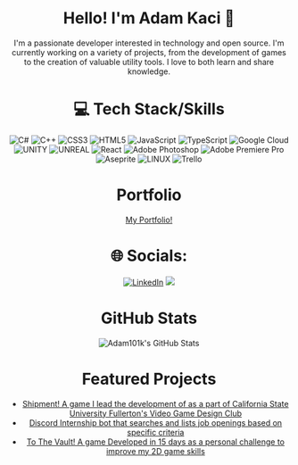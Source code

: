 <div align="center">
  <h1>Hello! I'm Adam Kaci 👋</h1>
</div>

<div align="center">
  I'm a passionate developer interested in technology and open source. I'm currently working on a variety of projects, from the development of games to the creation of valuable utility tools. I love to both learn and share knowledge.
</div>

<div align="center">
  <h1>💻 Tech Stack/Skills</h1>
</div>

<div align = "center">
  
  ![C#](https://img.shields.io/badge/c%23-%23239120.svg?style=for-the-badge&logo=c-sharp&logoColor=white) ![C++](https://img.shields.io/badge/c++-%2300599C.svg?style=for-the-badge&logo=c%2B%2B&logoColor=white) ![CSS3](https://img.shields.io/badge/css3-%231572B6.svg?style=for-the-badge&logo=css3&logoColor=white) ![HTML5](https://img.shields.io/badge/html5-%23E34F26.svg?style=for-the-badge&logo=html5&logoColor=white) ![JavaScript](https://img.shields.io/badge/javascript-%23323330.svg?style=for-the-badge&logo=javascript&logoColor=%23F7DF1E) ![TypeScript](https://img.shields.io/badge/typescript-%23007ACC.svg?style=for-the-badge&logo=typescript&logoColor=white) ![Google Cloud](https://img.shields.io/badge/Google%20Cloud-%234285F4.svg?style=for-the-badge&logo=google-cloud&logoColor=white) ![UNITY](https://img.shields.io/badge/Unity-%2320232a.svg?style=for-the-badge&logo=unity&logoColor=white) ![UNREAL](https://img.shields.io/badge/unreal-%2320232a.svg?style=for-the-badge&logo=unreal-engine&logoColor=white) ![React](https://img.shields.io/badge/react-%2320232a.svg?style=for-the-badge&logo=react&logoColor=%2361DAFB) ![Adobe Photoshop](https://img.shields.io/badge/adobephotoshop-%2331A8FF.svg?style=for-the-badge&logo=adobephotoshop&logoColor=white) ![Adobe Premiere Pro](https://img.shields.io/badge/Adobe%20Premiere%20Pro-9999FF.svg?style=for-the-badge&logo=Adobe%20Premiere%20Pro&logoColor=white) ![Aseprite](https://img.shields.io/badge/Aseprite-FFFFFF?style=for-the-badge&logo=Aseprite&logoColor=#7D929E) ![LINUX](https://img.shields.io/badge/Linux-FCC624?style=for-the-badge&logo=linux&logoColor=black) ![Trello](https://img.shields.io/badge/Trello-%23026AA7.svg?style=for-the-badge&logo=Trello&logoColor=white)
</div>

<div align="center">
  <h1>Portfolio</h1>
</div>

<div align = "center">
  <a href = "https://adamkaciportfolio.myportfolio.com/work"> My Portfolio!</a>
<div align="center">
  <h1>🌐 Socials:</h1>
</div>

<div align = "center">
  
  [![LinkedIn](https://img.shields.io/badge/-LinkedIn-0077B5?style=flat&logo=linkedin&logoColor=white)](https://www.linkedin.com/in/adam-kaci-70694a24b/)
  [![](https://visitcount.itsvg.in/api?id=Adam101k&icon=0&color=0)](https://visitcount.itsvg.in)  
</div>

<div align="center">
  <h1>GitHub Stats</h1>
</div>

<div align = "center">
  
![Adam101k's GitHub Stats](https://github-readme-stats.vercel.app/api?username=Adam101k&show_icons=true&count_private=true)
</div>

<div align="center">
  <h1>Featured Projects</h1>
</div>

- [Shipment! A game I lead the development of as a part of California State University Fullerton's Video Game Design Club](https://github.com/Adam101k/Unity-Shipment)
- [Discord Internship bot that searches and lists job openings based on specific criteria](https://github.com/Adam101k/Internship-Discord-Bot)
- [To The Vault! A game Developed in 15 days as a personal challenge to improve my 2D game skills](https://github.com/Adam101k/2-The-Vault)


